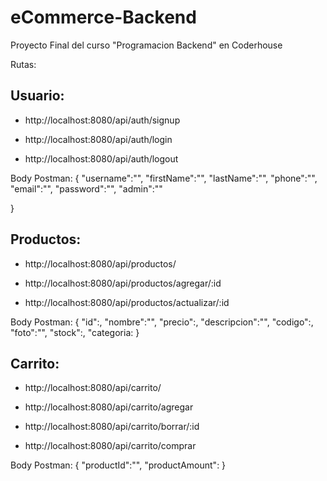 
# eCommerce-Backend

Proyecto Final del curso "Programacion Backend" en Coderhouse

Rutas:

## Usuario: 

- http://localhost:8080/api/auth/signup

- http://localhost:8080/api/auth/login

- http://localhost:8080/api/auth/logout

Body Postman: {
    "username":"",
    "firstName":"",
    "lastName":"",
    "phone":"",
    "email":"",
    "password":"",
    "admin":""
    
   
}

## Productos: 

- http://localhost:8080/api/productos/

- http://localhost:8080/api/productos/agregar/:id 

- http://localhost:8080/api/productos/actualizar/:id

Body Postman: {
    "id":, 
    "nombre":"", 
    "precio":, 
    "descripcion":"",
    "codigo":,
    "foto":"",
    "stock":,
    "categoria:
   }

## Carrito: 

- http://localhost:8080/api/carrito/

- http://localhost:8080/api/carrito/agregar

- http://localhost:8080/api/carrito/borrar/:id

- http://localhost:8080/api/carrito/comprar


Body Postman: {
    "productId":"",
    "productAmount":
}